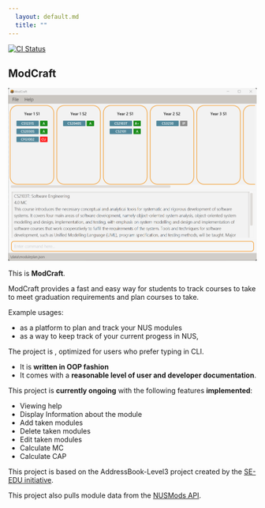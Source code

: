 ```yaml
---
  layout: default.md
  title: ""
---
```


[![CI Status](https://github.com/se-edu/addressbook-level3/workflows/Java%20CI/badge.svg)](https://github.com/AY2324S1-CS2103T-T13-0/tp/actions)

## ModCraft

![Ui](images/Ui.png)

This is **ModCraft**.<br>

ModCraft provides a fast and easy way for students to track courses to take to meet graduation requirements and plan courses to take.

Example usages:
* as a platform to plan and track your NUS modules
* as a way to keep track of your current progess in NUS,

The project is , optimized for users who prefer typing in CLI.
* It is **written in OOP fashion**
* It comes with a **reasonable level of user and developer documentation**.

This project is **currently ongoing** with the following features **implemented**:

* Viewing help
* Display Information about the module
* Add taken modules
* Delete taken modules
* Edit taken modules
* Calculate MC
* Calculate CAP


This project is based on the AddressBook-Level3 project created by the [SE-EDU initiative](https://se-education.org).

This project also pulls module data from the [NUSMods API](https://api.nusmods.com/v2/).
